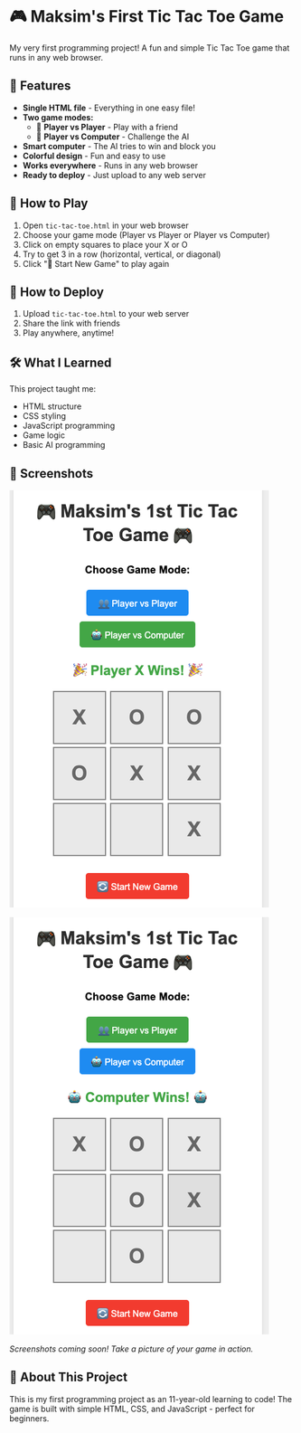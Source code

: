 # 🎮 Maksim's First Tic Tac Toe Game

My very first programming project! A fun and simple Tic Tac Toe game that runs in any web browser.

## 🌟 Features

- **Single HTML file** - Everything in one easy file!
- **Two game modes:**
  - 👥 **Player vs Player** - Play with a friend
  - 🤖 **Player vs Computer** - Challenge the AI
- **Smart computer** - The AI tries to win and block you
- **Colorful design** - Fun and easy to use
- **Works everywhere** - Runs in any web browser
- **Ready to deploy** - Just upload to any web server

## 🎯 How to Play

1. Open `tic-tac-toe.html` in your web browser
2. Choose your game mode (Player vs Player or Player vs Computer)
3. Click on empty squares to place your X or O
4. Try to get 3 in a row (horizontal, vertical, or diagonal)
5. Click "🔄 Start New Game" to play again

## 🚀 How to Deploy

1. Upload `tic-tac-toe.html` to your web server
2. Share the link with friends
3. Play anywhere, anytime!

## 🛠️ What I Learned

This project taught me:
- HTML structure
- CSS styling
- JavaScript programming
- Game logic
- Basic AI programming

## 📸 Screenshots

![Game Screenshot](images/game-screenshot.png)

![Player vs Computer](images/vs-computer.png)


*Screenshots coming soon! Take a picture of your game in action.*

## 🎉 About This Project

This is my first programming project as an 11-year-old learning to code! The game is built with simple HTML, CSS, and JavaScript - perfect for beginners.
